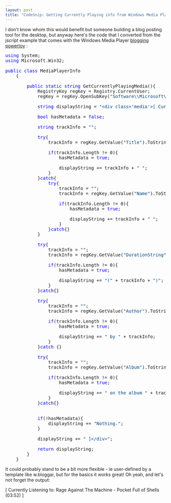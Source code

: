 ```yaml
---
layout: post
title: "CodeSnip: Getting Currently Playing info from Windows Media Player using the blogging power toy."
---
```

I don't know whom this would benefit but someone building a blog posting tool 
for the desktop, but anyway here's the code that I converted from the jscript 
example that comes with the Windows Media Player [blogging](http://download.microsoft.com/download/A/D/A/ADA9E33F-2EB2-412A-A378-38C22C89055D/creativity_wmpblogging.exe) 
[powertoy](http://www.microsoft.com/windowsxp/downloads/powertoys/wm_create.mspx) :

<pre><font color="#0000ff">using</font> System;
<font color="#0000ff">using</font> Microsoft.Win32;

<font color="#0000ff">public</font> <font color="#0000ff">class</font> MediaPlayerInfo
	{

		<font color="#0000ff">public</font> <font color="#0000ff">static</font> <font color="#0000ff">string</font> GetCurrentlyPlayingMedia(){
			RegistryKey regKey = Registry.CurrentUser;
			regKey = regKey.OpenSubKey(<font color="#004884">"Software\\Microsoft\\MediaPlayer\\CurrentMetadata"</font>);

			<font color="#0000ff">string</font> displayString = <font color="#004884">"&lt;div class='media'&gt;[ Currently Listening to: "</font>;

			<font color="#0000ff">bool</font> hasMetadata = <font color="#0000ff">false</font>;

			<font color="#0000ff">string</font> trackInfo = <font color="#004884">""</font>;

			<font color="#0000ff">try</font>{
				trackInfo = regKey.GetValue(<font color="#004884">"Title"</font>).ToString();

				<font color="#0000ff">if</font>(trackInfo.Length != 0){
					hasMetadata = <font color="#0000ff">true</font>;

					displayString += trackInfo + <font color="#004884">" "</font>;
				}
			}<font color="#0000ff">catch</font>{
				<font color="#0000ff">try</font>{
					trackInfo = <font color="#004884">""</font>;
					trackInfo = regKey.GetValue(<font color="#004884">"Name"</font>).ToString();

					<font color="#0000ff">if</font>(trackInfo.Length != 0){
						hasMetadata = <font color="#0000ff">true</font>;

						displayString += trackInfo + <font color="#004884">" "</font>;
					}
				}<font color="#0000ff">catch</font>{}
			}

			<font color="#0000ff">try</font>{
				trackInfo = <font color="#004884">""</font>;
				trackInfo = regKey.GetValue(<font color="#004884">"DurationString"</font>).ToString();

				<font color="#0000ff">if</font>(trackInfo.Length != 0){
					hasMetadata = <font color="#0000ff">true</font>;

					displayString += <font color="#004884">"("</font> + trackInfo + <font color="#004884">")"</font>;
				}
			}<font color="#0000ff">catch</font>{}

			<font color="#0000ff">try</font>{
				trackInfo = <font color="#004884">""</font>;
				trackInfo = regKey.GetValue(<font color="#004884">"Author"</font>).ToString();

				<font color="#0000ff">if</font>(trackInfo.Length != 0){
					hasMetadata = <font color="#0000ff">true</font>;

					displayString += <font color="#004884">" by "</font> + trackInfo;
				}
			}<font color="#0000ff">catch</font> {}

			<font color="#0000ff">try</font>{
				trackInfo = <font color="#004884">""</font>;
				trackInfo = regKey.GetValue(<font color="#004884">"Album"</font>).ToString();

				<font color="#0000ff">if</font>(trackInfo.Length != 0){
					hasMetadata = <font color="#0000ff">true</font>;

					displayString += <font color="#004884">" on the album "</font> + trackInfo;
				}
			}<font color="#0000ff">catch</font>{}


			<font color="#0000ff">if</font>(!hasMetadata){
				displayString += <font color="#004884">"Nothing."</font>;
			}

			displayString += <font color="#004884">" ]&lt;/div&gt;"</font>;

			<font color="#0000ff">return</font> displayString;
		}
	}</pre>

It could probably stand to be a bit more flexible - ie user-defined by a 
template like w.bloggar, but for the basics it works great! Oh yeah, and let's 
not forget the output:

<div class="media">[ Currently Listening to: Rage Against The Machine - Pocket 
Full of Shells (03:52) ]</div>